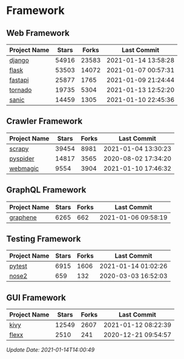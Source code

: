 # Framework

## Web Framework
| Project Name | Stars | Forks | Last Commit |
| ------------ | ----- | ----- | ----------- |
| [django](https://github.com/django/django) | 54916 | 23583 | 2021-01-14 13:58:28 |
| [flask](https://github.com/pallets/flask) | 53503 | 14072 | 2021-01-07 00:57:31 |
| [fastapi](https://github.com/tiangolo/fastapi) | 25877 | 1765 | 2021-01-09 21:24:44 |
| [tornado](https://github.com/tornadoweb/tornado) | 19735 | 5304 | 2021-01-13 12:52:20 |
| [sanic](https://github.com/sanic-org/sanic) | 14459 | 1305 | 2021-01-10 22:45:36 |

## Crawler Framework
| Project Name | Stars | Forks | Last Commit |
| ------------ | ----- | ----- | ----------- |
| [scrapy](https://github.com/scrapy/scrapy) | 39454 | 8981 | 2021-01-04 13:30:23 |
| [pyspider](https://github.com/binux/pyspider) | 14817 | 3565 | 2020-08-02 17:34:20 |
| [webmagic](https://github.com/code4craft/webmagic) | 9554 | 3904 | 2021-01-10 17:46:32 |

## GraphQL Framework
| Project Name | Stars | Forks | Last Commit |
| ------------ | ----- | ----- | ----------- |
| [graphene](https://github.com/graphql-python/graphene) | 6265 | 662 | 2021-01-06 09:58:19 |

## Testing Framework
| Project Name | Stars | Forks | Last Commit |
| ------------ | ----- | ----- | ----------- |
| [pytest](https://github.com/pytest-dev/pytest) | 6915 | 1606 | 2021-01-14 01:02:26 |
| [nose2](https://github.com/nose-devs/nose2) | 659 | 132 | 2020-03-03 16:52:03 |

## GUI Framework
| Project Name | Stars | Forks | Last Commit |
| ------------ | ----- | ----- | ----------- |
| [kivy](https://github.com/kivy/kivy) | 12549 | 2607 | 2021-01-12 08:22:39 |
| [flexx](https://github.com/flexxui/flexx) | 2510 | 241 | 2020-12-21 09:54:57 |

*Update Date: 2021-01-14T14:00:49*
